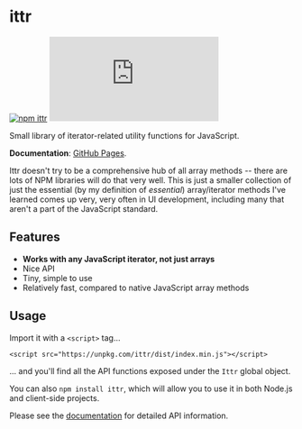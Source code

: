 # ittr

[![npm ittr](https://img.shields.io/npm/v/ittr.svg)](http://npm.im/ittr)
[![gzip size](http://img.badgesize.io/https://unpkg.com/ittr/dist/index.min.js?compression=gzip)](https://unpkg.com/ittr/dist/index.min.js)

Small library of iterator-related utility functions for JavaScript.

**Documentation**: [GitHub Pages](https://thesephist.github.io/ittr/).

Ittr doesn't try to be a comprehensive hub of all array methods -- there are lots of NPM libraries will do that very well. This is just a smaller collection of just the essential (by my definition of _essential_) array/iterator methods I've learned comes up very, very often in UI development, including many that aren't a part of the JavaScript standard.

## Features

- **Works with any JavaScript iterator, not just arrays**
- Nice API
- Tiny, simple to use
- Relatively fast, compared to native JavaScript array methods

## Usage

Import it with a `<script>` tag...

```
<script src="https://unpkg.com/ittr/dist/index.min.js"></script>
```

... and you'll find all the API functions exposed under the `Ittr` global object.

You can also `npm install ittr`, which will allow you to use it in both Node.js and client-side projects.

Please see the [documentation](https://thesephist.github.io/ittr/src/index.js.html) for detailed API information.

